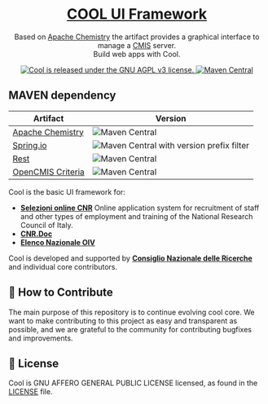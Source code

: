 <h1 align="center">
  <a href="https://github.com/consiglionazionaledellericerche/cool">
    COOL UI Framework
  </a>
</h1>

<p align="center">
  Based on <a href="https://chemistry.apache.org/java/opencmis.html">Apache Chemistry</a> the artifact provides a graphical interface to manage a <a href="https://www.oasis-open.org/committees/tc_home.php?wg_abbrev=cmis">CMIS</a> server.<br>
  Build web apps with Cool.
</p>
<p align="center">
  <a href="https://github.com/consiglionazionaledellericerche/cool/blob/master/LICENSE">
    <img src="https://img.shields.io/badge/License-AGPL%20v3-blue.svg" alt="Cool is released under the GNU AGPL v3 license." />
  </a>
  <a href="https://mvnrepository.com/artifact/it.cnr.si/cool">
    <img alt="Maven Central" src="https://img.shields.io/maven-central/v/it.cnr.si/cool.svg?style=flat" alt="Current version on maven central.">
  </a>
</p>

## MAVEN dependency
|Artifact| Version |
|---|---|
|[Apache Chemistry](https://chemistry.apache.org/java/opencmis.html)| ![Maven Central](https://img.shields.io/maven-central/v/org.apache.chemistry.opencmis/chemistry-opencmis-client-impl.svg)|
|[Spring.io](https://spring.io/)| ![Maven Central with version prefix filter](https://img.shields.io/maven-central/v/org.springframework/spring-context/4.3.3.RELEASE.svg) |
|[Rest](https://mvnrepository.com/artifact/it.cnr.si/rest) | ![Maven Central](https://img.shields.io/maven-central/v/it.cnr.si/rest.svg)|
|[OpenCMIS Criteria](https://mvnrepository.com/artifact/it.cnr.si/opencmis-criteria) | ![Maven Central](https://img.shields.io/maven-central/v/it.cnr.si/opencmis-criteria.svg)|

Cool is the basic UI framework for:

- [**Selezioni online CNR**][r] Online application system for recruitment of staff and other types of employment and training of the National Research Council of Italy. 
- [**CNR.Doc**][p]
- [**Elenco Nazionale OIV**][e]

Cool is developed and supported by [**Consiglio Nazionale delle Ricerche**][f] and individual core contributors.

[r]: https://selezionionline.cnr.it
[p]: https://doc-cnr.si.cnr.it
[e]: https://elenco-oiv.performance.gov.it
[f]: https://www.cnr.it

## 👏 How to Contribute

The main purpose of this repository is to continue evolving cool core. We want to make contributing to this project as easy and transparent as possible, and we are grateful to the community for contributing bugfixes and improvements.

## 📄 License

Cool is GNU AFFERO GENERAL PUBLIC LICENSE licensed, as found in the [LICENSE][l] file.

[l]: https://github.com/consiglionazionaledellericerche/cool/blob/master/LICENSE